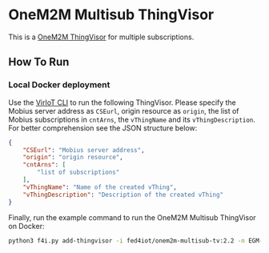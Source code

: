 # OneM2M Multisub ThingVisor
This is a [OneM2M ThingVisor](../ThingVisor_oneM2M_copy/README.md) for multiple subscriptions.

## How To Run

### Local Docker deployment

Use the [VirIoT CLI](../../../Doc/CLI%20Usage%20Example.md) to run the following ThingVisor. 
Please specify the Mobius server address as `CSEurl`, origin resource as `origin`, the list of Mobius subscriptions in `cntArns`, 
the `vThingName` and its `vThingDescription`. For better comprehension see the JSON structure below:
```json
{
	"CSEurl": "Mobius server address",
	"origin": "origin resource",
	"cntArns": [
		"list of subscriptions"
	],
	"vThingName": "Name of the created vThing",
	"vThingDescription": "Description of the created vThing"
}
```

Finally, run the example command to run the OneM2M Multisub ThingVisor on Docker:
```bash
python3 f4i.py add-thingvisor -i fed4iot/onem2m-multisub-tv:2.2 -n EGM-Abbass-multiple -d "OneM2M data from EGM Abbass sensor (temperature and humidity" -p '{"CSEurl":"https://fed4iot.eglobalmark.com","origin":"Superman","cntArns":["Abbas123456/humidity/value","Abbas123456/temperature/value"],"vThingName":"EGM-Abbas123456","vThingDescription":"OneM2M data from multiple EGM Abbass sensors"}'
```

